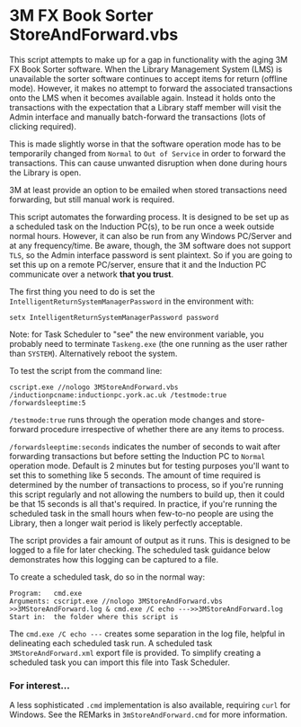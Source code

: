 # 3M FX Book Sorter StoreAndForward.vbs

 This script attempts to make up for a gap in functionality with the aging 3M FX Book Sorter software.
 When the Library Management System (LMS) is unavailable the sorter software continues to accept items for return (offline mode). However, it makes no attempt to forward the associated transactions onto the LMS when it becomes available again.
 Instead it holds onto the transactions with the expectation that a Library staff member will visit the Admin
 interface and manually batch-forward the transactions (lots of clicking required).

 This is made slightly worse in that the software operation mode has to be temporarily changed from `Normal` to `Out of Service` in order to forward the transactions. This can cause unwanted disruption when done during hours the Library is open.

 3M at least provide an option to be emailed when stored transactions need forwarding, but still manual work is required.

 This script automates the forwarding process. It is designed to be set up as a scheduled task on the Induction PC(s), to be run once a week outside normal hours. However, it can also be run from any Windows PC/Server and at any frequency/time. Be aware, though, the 3M software does not support `TLS`, so the Admin interface password is sent plaintext. So if you are going to set this up on a remote PC/server, ensure that it and the Induction PC communicate over a network **that you trust**.

 The first thing you need to do is set the `IntelligentReturnSystemManagerPassword` in the environment with:

 `setx IntelligentReturnSystemManagerPassword password`

 Note: for Task Scheduler to "see" the new environment variable, you probably need to terminate `Taskeng.exe` (the one running as the user rather than `SYSTEM`). Alternatively reboot the system.

 To test the script from the command line:
 ```
 cscript.exe //nologo 3MStoreAndForward.vbs /inductionpcname:inductionpc.york.ac.uk /testmode:true /forwardsleeptime:5
 ```

 `/testmode:true` runs through the operation mode changes and store-forward procedure irrespective of whether there are any items to process.

 `/forwardsleeptime:seconds` indicates the number of seconds to wait after forwarding transactions but before setting the Induction PC to `Normal` operation mode. Default is 2 minutes but for testing purposes you'll want to set this to something like 5 seconds. The amount of time required is determined by the number of transactions to process, so if you're running this script regularly and not allowing the numbers to build up, then it could be that 15 seconds is all that's required. In practice, if you're running the scheduled task in the small hours when few-to-no people are using the Library, then a longer wait period is likely perfectly acceptable.

The script provides a fair amount of output as it runs. This is designed to be logged to a file for later checking. The scheduled task guidance below demonstrates how this logging can be captured to a file.

To create a scheduled task, do so in the normal way:

 ```
 Program:   cmd.exe
 Arguments: cscript.exe //nologo 3MStoreAndForward.vbs >>3MStoreAndForward.log & cmd.exe /C echo --->>3MStoreAndForward.log
 Start in:  the folder where this script is
 ```
  The `cmd.exe /C echo ---` creates some separation in the log file, helpful in delineating each scheduled task run. A scheduled task `3MStoreAndForward.xml` export file is provided. To simplify creating a scheduled task you can import this file into Task Scheduler.

### For interest...
 A less sophisticated `.cmd` implementation is also available, requiring `curl` for Windows. See the REMarks in `3mStoreAndForward.cmd` for more information.

